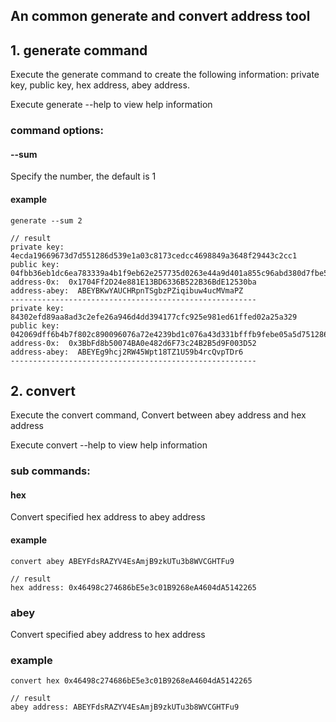## An common generate and convert address tool

## 1. generate command
Execute the generate command to create the following information:
private key, public key, hex address, abey address.

Execute generate --help to view help information

### command options:
#### --sum
Specify the number, the default is 1

#### example
```shell
generate --sum 2

// result
private key: 4ecda19669673d7d551286d539e1a03c8173cedcc4698849a3648f29443c2cc1
public key: 04fbb36eb1dc6ea783339a4b1f9eb62e257735d0263e44a9d401a855c96abd380d7fbe5c35e195076aa5ce849bf98db9ec802d5d1d39d1776ecac000b6388621bc
address-0x:  0x1704Ff2D24e881E13BD6336B522B36BdE12530ba
address-abey:  ABEYBKwYAUCHRpnTSgbzPZiqibuw4ucMVmaPZ
-------------------------------------------------------
private key: 84302efd89aa8ad3c2efe26a946d4dd394177cfc925e981ed61ffed02a25a329
public key: 042069dff6b4b7f802c890096076a72e4239bd1c076a43d331bfffb9febe05a5d751286f0bd869fd69683c267c3bda878c6d7fe0a171f9f63348071b2d518db878
address-0x:  0x3BbFd8b50074BA0e482d6F73c24B2B5d9F003D52
address-abey:  ABEYEg9hcj2RW45Wpt18TZ1U59b4rcQvpTDr6
-------------------------------------------------------
```

## 2. convert
Execute the convert command, Convert between abey address and hex address

Execute convert --help to view help information

###  sub commands:
#### hex 
Convert specified hex address to abey address
#### example
```shell
convert abey ABEYFdsRAZYV4EsAmjB9zkUTu3b8WVCGHTFu9

// result
hex address: 0x46498c274686bE5e3c01B9268eA4604dA5142265 
```

### abey
Convert specified abey address to hex address
### example
```shell
convert hex 0x46498c274686bE5e3c01B9268eA4604dA5142265

// result
abey address: ABEYFdsRAZYV4EsAmjB9zkUTu3b8WVCGHTFu9
```